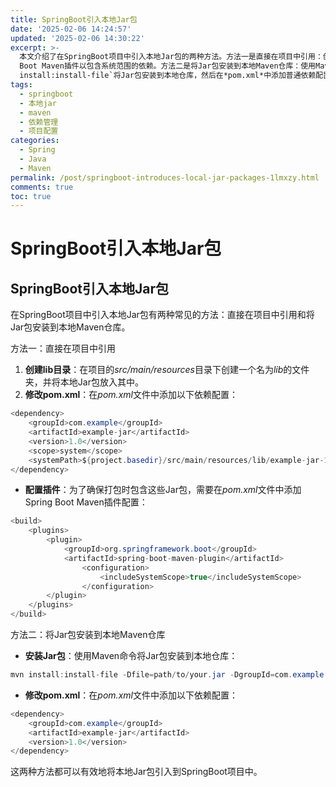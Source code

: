 ```yaml
---
title: SpringBoot引入本地Jar包
date: '2025-02-06 14:24:57'
updated: '2025-02-06 14:30:22'
excerpt: >-
  本文介绍了在SpringBoot项目中引入本地Jar包的两种方法。方法一是直接在项目中引用：创建*src/main/resources/lib*目录并放入Jar包，然后在*pom.xml*中添加依赖配置，使用`<scope>system</scope>`并指定`<systemPath>`路径，同时配置Spring
  Boot Maven插件以包含系统范围的依赖。方法二是将Jar包安装到本地Maven仓库：使用Maven命令`mvn
  install:install-file`将Jar包安装到本地仓库，然后在*pom.xml*中添加普通依赖配置。两种方法均可有效实现本地Jar包的引入。
tags:
  - springboot
  - 本地jar
  - maven
  - 依赖管理
  - 项目配置
categories:
  - Spring
  - Java
  - Maven
permalink: /post/springboot-introduces-local-jar-packages-1lmxzy.html
comments: true
toc: true
---
```


# SpringBoot引入本地Jar包

## SpringBoot引入本地Jar包

在SpringBoot项目中引入本地Jar包有两种常见的方法：直接在项目中引用和将Jar包安装到本地Maven仓库。

方法一：直接在项目中引用

1. **创建lib目录**：在项目的*src/main/resources*目录下创建一个名为*lib*的文件夹，并将本地Jar包放入其中。
2. **修改pom.xml**：在*pom.xml*文件中添加以下依赖配置：

```JAVA
<dependency>
	<groupId>com.example</groupId>
	<artifactId>example-jar</artifactId>
	<version>1.0</version>
	<scope>system</scope>
	<systemPath>${project.basedir}/src/main/resources/lib/example-jar-1.0.jar</systemPath>
</dependency>
```

* **配置插件**：为了确保打包时包含这些Jar包，需要在*pom.xml*文件中添加Spring Boot Maven插件配置：

```JAVA
<build>
	<plugins>
		<plugin>
			<groupId>org.springframework.boot</groupId>
			<artifactId>spring-boot-maven-plugin</artifactId>
				<configuration>
					<includeSystemScope>true</includeSystemScope>
				</configuration>
		</plugin>
	</plugins>
</build>
```

方法二：将Jar包安装到本地Maven仓库

* **安装Jar包**：使用Maven命令将Jar包安装到本地仓库：

```JAVA
mvn install:install-file -Dfile=path/to/your.jar -DgroupId=com.example -DartifactId=example-jar -Dversion=1.0 -Dpackaging=jar
```

* **修改pom.xml**：在*pom.xml*文件中添加以下依赖配置：

```JAVA
<dependency>
	<groupId>com.example</groupId>
	<artifactId>example-jar</artifactId>
	<version>1.0</version>
</dependency>
```

这两种方法都可以有效地将本地Jar包引入到SpringBoot项目中。
